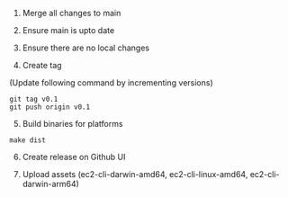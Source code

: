 1. Merge all changes to main
2. Ensure main is upto date 
3. Ensure there are no local changes

4. Create tag

(Update following command by incrementing versions)
```shell
git tag v0.1
git push origin v0.1
```

5. Build binaries for platforms

```shell
make dist
```
6. Create release on Github UI

7. Upload assets (ec2-cli-darwin-amd64, ec2-cli-linux-amd64, ec2-cli-darwin-arm64) 


